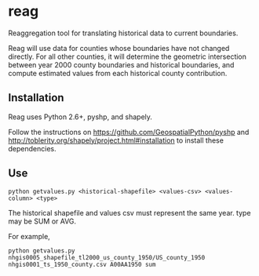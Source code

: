 # reag
Reaggregation tool for translating historical data to current boundaries.

Reag will use data for counties whose boundaries have not changed
directly.  For all other counties, it will determine the geometric
intersection between year 2000 county boundaries and historical
boundaries, and compute estimated values from each historical county
contribution.

## Installation

Reag uses Python 2.6+, pyshp, and shapely.

Follow the instructions on https://github.com/GeospatialPython/pyshp and http://toblerity.org/shapely/project.html#installation to install these dependencies.

## Use

```
python getvalues.py <historical-shapefile> <values-csv> <values-column> <type>
```

The historical shapefile and values csv must represent the same year.
type may be SUM or AVG.

For example,
```
python getvalues.py nhgis0005_shapefile_tl2000_us_county_1950/US_county_1950 nhgis0001_ts_1950_county.csv A00AA1950 sum
```
